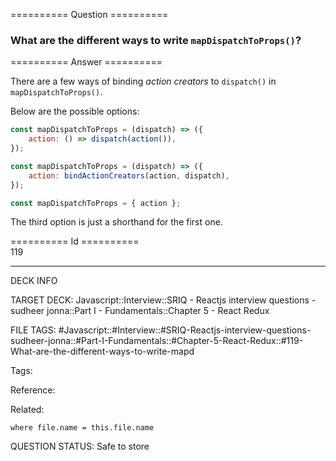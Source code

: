 ========== Question ==========  

### What are the different ways to write `mapDispatchToProps()`?  

========== Answer ==========  

There are a few ways of binding _action creators_ to `dispatch()` in
`mapDispatchToProps()`.

Below are the possible options:

```javascript
const mapDispatchToProps = (dispatch) => ({
    action: () => dispatch(action()),
});
```

```javascript
const mapDispatchToProps = (dispatch) => ({
    action: bindActionCreators(action, dispatch),
});
```

```javascript
const mapDispatchToProps = { action };
```

The third option is just a shorthand for the first one.

========== Id ==========  
119

---

DECK INFO

TARGET DECK: Javascript::Interview::SRIQ - Reactjs interview questions - sudheer jonna::Part I - Fundamentals::Chapter 5 - React Redux

FILE TAGS: #Javascript::#Interview::#SRIQ-Reactjs-interview-questions-sudheer-jonna::#Part-I-Fundamentals::#Chapter-5-React-Redux::#119-What-are-the-different-ways-to-write-mapd

Tags:

Reference:

Related:

```dataview
where file.name = this.file.name
```
QUESTION STATUS: Safe to store
